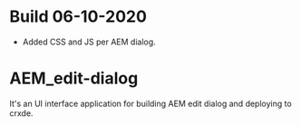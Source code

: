 # Build 06-10-2020
* Added CSS and JS per AEM dialog.

# AEM_edit-dialog
It's an UI interface application for building AEM edit dialog and deploying to crxde.

